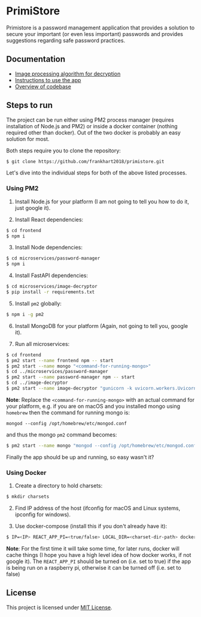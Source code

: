 # PrimiStore

Primistore is a password management application that provides a solution to secure your important (or even less important) passwords and provides suggestions regarding safe password practices.

## Documentation

- [Image processing algorithm for decryption](https://github.com/frankhart2018/primistore/wiki/Image-processing-algorithm-for-decryption)
- [Instructions to use the app](https://github.com/frankhart2018/primistore/wiki/How-to-use-the-app%3F)
- [Overview of codebase](https://github.com/frankhart2018/primistore/wiki/Codebase)

## Steps to run

The project can be run either using PM2 process manager (requires installation of Node.js and PM2) or inside a docker container (nothing required other than docker). Out of the two docker is probably an easy solution for most.

Both steps require you to clone the repository:

```bash
$ git clone https://github.com/frankhart2018/primistore.git
```

Let's dive into the individual steps for both of the above listed processes.

### Using PM2

1. Install Node.js for your platform (I am not going to tell you how to do it, just google it).

2. Install React dependencies:

```bash
$ cd frontend
$ npm i
```

3. Install Node dependencies:

```bash
$ cd microservices/password-manager
$ npm i
```

4. Install FastAPI dependencies:

```bash
$ cd microservices/image-decryptor
$ pip install -r requirements.txt
```

5. Install `pm2` globally:

```bash
$ npm i -g pm2
```

6. Install MongoDB for your platform (Again, not going to tell you, google it).

7. Run all microservices:

```bash
$ cd frontend
$ pm2 start --name frontend npm -- start
$ pm2 start --name mongo "<command-for-running-mongo>"
$ cd ../microservices/password-manager
$ pm2 start --name password-manager npm -- start
$ cd ../image-decryptor
$ pm2 start --name image-decryptor "gunicorn -k uvicorn.workers.UvicornWorker app:app"
```

**Note**: Replace the `<command-for-running-mongo>` with an actual command for your platform, e.g. if you are on macOS and you installed mongo using `homebrew` then the command for running mongo is:

```
mongod --config /opt/homebrew/etc/mongod.conf
```

and thus the mongo `pm2` command becomes:

```bash
$ pm2 start --name mongo "mongod --config /opt/homebrew/etc/mongod.conf"
```

Finally the app should be up and running, so easy wasn't it?

### Using Docker

1. Create a directory to hold charsets:

```bash
$ mkdir charsets
```

2. Find IP address of the host (ifconfig for macOS and Linux systems, ipconfig for windows).

3. Use docker-compose (install this if you don't already have it):

```bash
$ IP=<IP> REACT_APP_PI=<true/false> LOCAL_DIR=<charset-dir-path> docker-compose up -d
```

**Note**: For the first time it will take some time, for later runs, docker will cache things (I hope you have a high level idea of how docker works, if not google it). The `REACT_APP_PI` should be turned on (i.e. set to true) if the app is being run on a raspberry pi, otherwise it can be turned off (i.e. set to false)

## License

This project is licensed under [MIT License](https://github.com/frankhart2018/primistore/blob/master/LICENSE).
